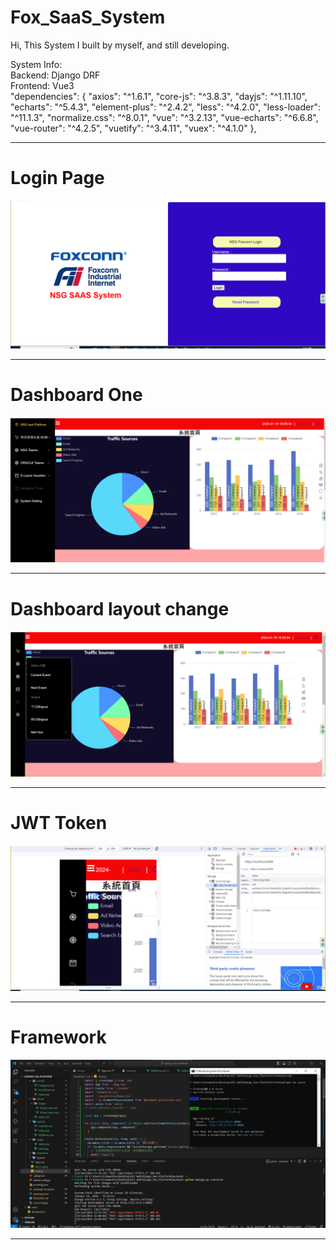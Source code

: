 # Fox_SaaS_System
Hi, This System I built by myself, and still developing.

<div>System Info: </div>
<div> Backend: Django DRF </div>
<div> Frontend: Vue3 </div>
<div>
  "dependencies": {
    "axios": "^1.6.1",
    "core-js": "^3.8.3",
    "dayjs": "^1.11.10",
    "echarts": "^5.4.3",
    "element-plus": "^2.4.2",
    "less": "^4.2.0",
    "less-loader": "^11.1.3",
    "normalize.css": "^8.0.1",
    "vue": "^3.2.13",
    "vue-echarts": "^6.6.8",
    "vue-router": "^4.2.5",
    "vuetify": "^3.4.11",
    "vuex": "^4.1.0"
  },
</div>
<hr>
<h1> Login Page </h1>
<img height="auto" src="https://github.com/gostjoke/Fox_SaaS_System/blob/main/picture/login.png?raw=true">
<hr>
<h1> Dashboard One </h1>
<img height="auto" src="https://github.com/gostjoke/Fox_SaaS_System/blob/main/picture/Dashboard.png?raw=true">
<hr>
<h1> Dashboard layout change </h1>
<img height="auto" src="https://github.com/gostjoke/Fox_SaaS_System/blob/main/picture/Dashboard2.png?raw=true">
<hr>
<h1> JWT Token </h1>
<img height="auto" src="https://github.com/gostjoke/Fox_SaaS_System/blob/main/picture/JWT_token.png">
<hr>
<h1> Framework </h1>
<img height="auto" src="https://github.com/gostjoke/Fox_SaaS_System/blob/main/picture/Framework.png?raw=true">
<hr>






